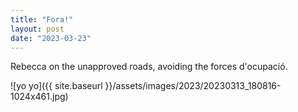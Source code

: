 ```yaml
---
title: "Fora!"
layout: post
date: "2023-03-23"
---
```


Rebecca on the unapproved roads, avoiding the forces d'ocupació.

![yo yo]({{ site.baseurl }}/assets/images/2023/20230313_180816-1024x461.jpg)
